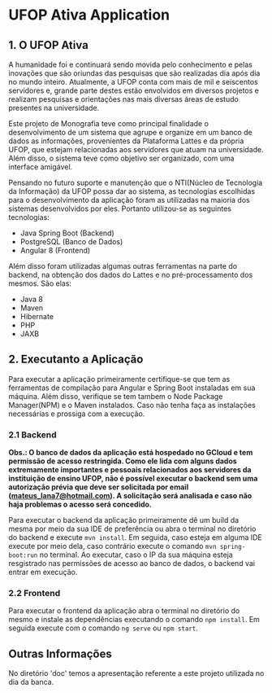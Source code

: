 # UFOP Ativa Application

## 1. O UFOP Ativa

A humanidade foi e continuará sendo movida pelo conhecimento e pelas inovações que são oriundas das pesquisas que são realizadas dia após dia no mundo inteiro. Atualmente, a UFOP conta com mais de mil e seiscentos servidores e, grande parte destes estão envolvidos em diversos projetos e realizam pesquisas e orientações nas mais diversas áreas de estudo presentes na universidade. 

Este projeto de Monografia teve como principal finalidade o desenvolvimento de um sistema que agrupe e organize em um banco de dados as informações, provenientes da Plataforma Lattes e da própria UFOP, que estejam relacionadas aos servidores que atuam na universidade. Além disso, o sistema teve como objetivo ser organizado, com uma interface amigável. 

Pensando no futuro suporte e manutenção que o NTI(Núcleo de Tecnologia da Informação) da UFOP possa dar ao sistema, as tecnologias escolhidas para o desenvolvimento da aplicação foram as utilizadas na maioria dos sistemas desenvolvidos por eles. Portanto utilizou-se as seguintes tecnologias:

- Java Spring Boot (Backend)
- PostgreSQL (Banco de Dados)
- Angular 8 (Frontend) 

Além disso foram utilizadas algumas outras ferramentas na parte do backend, na obtenção dos dados do Lattes e no pré-processamento dos mesmos. São elas:

- Java 8
- Maven
- Hibernate
- PHP
- JAXB


## 2. Executanto a Aplicação

Para executar a aplicação primeiramente certifique-se que tem as ferramentas de compilação para Angular e Spring Boot instaladas em sua máquina. Além disso, verifique se tem tambem o Node Package Manager(NPM) e o Maven instalados. Caso não tenha faça as instalações necessárias e prossiga com a execução. 

### 2.1 Backend

**Obs.: O banco de dados da aplicação está hospedado no GCloud e tem permissão de acesso restringida. Como ele lida com alguns dados extremamente importantes e pessoais relacionados aos servidores da instituição de ensino UFOP, não é possível executar o backend sem uma autorização prévia que deve ser solicitada por email (mateus_lana7@hotmail.com). A solicitação será analisada e caso não haja problemas o acesso será concedido.** 

Para executar o backend da aplicação primeiramente dê um build da mesma por meio da sua IDE de preferência ou abra o terminal no diretório do backend e execute `mvn install`. Em seguida, caso esteja em alguma IDE execute por meio dela, caso contrário execute o comando `mvn spring-boot:run` no terminal. Ao executar, caso o IP da sua máquina esteja resgistrado nas permissões de acesso ao banco de dados, o backend vai entrar em execução. 

### 2.2 Frontend

Para executar o frontend da aplicação abra o terminal no diretório do mesmo e instale as dependências executando o comando `npm install`. Em seguida execute com o comando `ng serve` ou `npm start`.

## Outras Informações

No diretório 'doc' temos a apresentação referente a este projeto utilizada no dia da banca. 

